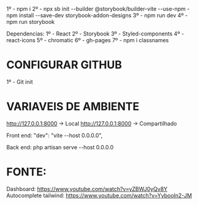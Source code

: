 1º - npm i
2º - npx sb init --builder @storybook/builder-vite --use-npm
    - npm install --save-dev storybook-addon-designs
3º - npm run dev
4º - npm run storybook




Dependencias:
1º - React
2º - Storybook
3º - Styled-components
4º - react-icons
5º - chromatic
6º - gh-pages
7º - npm i classnames

# CONFIGURAR GITHUB
1º - Git init

# VARIAVEIS DE AMBIENTE

http://127.0.0.1:8000 -> Local
http://127.0.0.1:8000 -> Compartilhado

Front end:
"dev": "vite --host 0.0.0.0",

Back end:
php artisan serve --host 0.0.0.0 

# FONTE:

Dashboard: https://www.youtube.com/watch?v=yZBWJ0yQv8Y
Autocomplete tailwind: https://www.youtube.com/watch?v=YybooIn2-JM